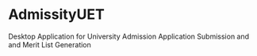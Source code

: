 # AdmissityUET
Desktop Application for University Admission Application Submission and and Merit List Generation
